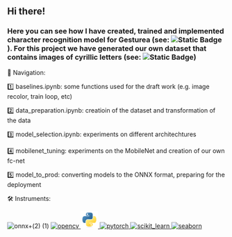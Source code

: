 ## Hi there!
### Here you can see how I have created, trained and implemented character recognition model for Gesturea (see: ![Static Badge](https://img.shields.io/badge/Gesturea--purple?style=flat&logo=GitHub&link=Dearonski%2FGestureaCode)). For this project we have generated our own dataset that contains images of cyrillic letters (see: ![Static Badge](https://img.shields.io/badge/Kaggle--lightblue?style=flat&logo=Kaggle&link=https%3A%2F%2Fwww.kaggle.com%2Fdatasets%2Ffrznfrg%2Frussian-hadwritten-small-lettrs))
🧭 Navigation:

1️⃣ baselines.ipynb: some functions used for the draft work (e.g. image recolor, train loop, etc)

2️⃣ data_preparation.ipynb: creatioin of the dataset and transformation of the data

3️⃣ model_selection.ipynb: experiments on different architechtures

4️⃣ mobilenet_tuning: experiments on the MobileNet and creation of our own fc-net

5️⃣ model_to_prod: converting models to the ONNX format, preparing for the deployment

🛠️ Instruments:

![onnx+(2) (1)](https://github.com/frznfrgg/ml-for-Gesturea/assets/114361740/d026762f-c652-4e72-9000-adc7bfb6ef19) <a href="https://opencv.org/" target="_blank" rel="noreferrer"> <img src="https://www.vectorlogo.zone/logos/opencv/opencv-icon.svg" alt="opencv" width="40" height="40"/> </a> <a href="https://www.python.org" target="_blank" rel="noreferrer"> <img src="https://raw.githubusercontent.com/devicons/devicon/master/icons/python/python-original.svg" alt="python" width="40" height="40"/> </a> <a href="https://pytorch.org/" target="_blank" rel="noreferrer"> <img src="https://www.vectorlogo.zone/logos/pytorch/pytorch-icon.svg" alt="pytorch" width="40" height="40"/> </a> <a href="https://scikit-learn.org/" target="_blank" rel="noreferrer"> <img src="https://upload.wikimedia.org/wikipedia/commons/0/05/Scikit_learn_logo_small.svg" alt="scikit_learn" width="40" height="40"/> </a> <a href="https://seaborn.pydata.org/" target="_blank" rel="noreferrer"> <img src="https://seaborn.pydata.org/_images/logo-mark-lightbg.svg" alt="seaborn" width="40" height="40"/> </a> </p>
